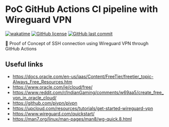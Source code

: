 # PoC GitHub Actions CI pipeline with Wireguard VPN

[![wakatime](https://wakatime.com/badge/github/GuilhermeStracini/POC-GHActions-CI-Wireguard-VPN.svg)](https://wakatime.com/badge/github/GuilhermeStracini/POC-GHActions-CI-Wireguard-VPN)
[![GitHub license](https://img.shields.io/github/license/GuilhermeStracini/POC-GHActions-CI-Wireguard-VPN)](https://github.com/GuilhermeStracini/POC-GHActions-CI-Wireguard-VPN)
[![GitHub last commit](https://img.shields.io/github/last-commit/GuilhermeStracini/POC-GHActions-CI-Wireguard-VPN)](https://github.com/GuilhermeStracini/POC-GHActions-CI-Wireguard-VPN)

🔬 Proof of Concept of SSH connection using Wireguard VPN through GitHub Actions

## Useful links

- https://docs.oracle.com/en-us/iaas/Content/FreeTier/freetier_topic-Always_Free_Resources.htm
- https://www.oracle.com/ie/cloud/free/
- https://www.reddit.com/r/IndianGaming/comments/w69aa5/create_free_vpn_in_oracle_cloud/
- https://github.com/pivpn/pivpn
- https://upcloud.com/resources/tutorials/get-started-wireguard-vpn
- https://www.wireguard.com/quickstart/
- https://man7.org/linux/man-pages/man8/wg-quick.8.html
